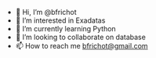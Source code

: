 - 👋 Hi, I’m @bfrichot
- 👀 I’m interested in Exadatas
- 🌱 I’m currently learning Python
- 💞️ I’m looking to collaborate on database
- 📫 How to reach me bfrichot@gmail.com

<!---
bfrichot/bfrichot is a ✨ special ✨ repository because its `README.md` (this file) appears on your GitHub profile.
You can click the Preview link to take a look at your changes.
--->
